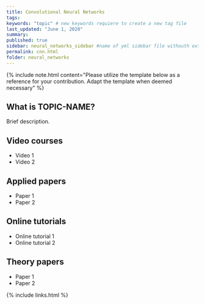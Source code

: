 ```yaml
---
title: Convolutional Neural Networks
tags:
keywords: "topic" # new keywords requiere to create a new tag file
last_updated: "June 1, 2020"
summary: 
published: true
sidebar: neural_networks_sidebar #name of yml sidebar file withouth extension
permalink: cnn.html
folder: neural_networks
---
```




{% include note.html content="Please utilize the template below as a reference for your contribution. Adapt the template when deemed necessary" %}

## What is TOPIC-NAME?

Brief description.

## Video courses

* Video 1
* Video 2

## Applied papers 
* Paper 1
* Paper 2

## Online tutorials

* Online tutorial 1
* Online tutorial 2

## Theory papers 
* Paper 1
* Paper 2

{% include links.html %}
